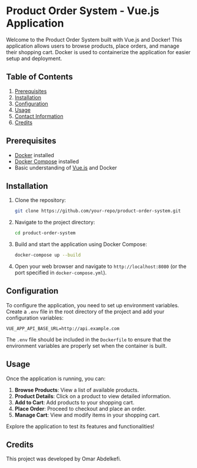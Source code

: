
# Product Order System - Vue.js Application

Welcome to the Product Order System built with Vue.js and Docker! This application allows users to browse products, place orders, and manage their shopping cart. Docker is used to containerize the application for easier setup and deployment.

## Table of Contents

1. [Prerequisites](#prerequisites)
2. [Installation](#installation)
3. [Configuration](#configuration)
4. [Usage](#usage)
5. [Contact Information](#contact-information)
6. [Credits](#credits)

## Prerequisites

- [Docker](https://docs.docker.com/get-docker/) installed
- [Docker Compose](https://docs.docker.com/compose/install/) installed
- Basic understanding of [Vue.js](https://vuejs.org/) and Docker

## Installation

1. Clone the repository:
   ```bash
   git clone https://github.com/your-repo/product-order-system.git
   ```

2. Navigate to the project directory:
   ```bash
   cd product-order-system
   ```

3. Build and start the application using Docker Compose:
   ```bash
   docker-compose up --build
   ```

4. Open your web browser and navigate to `http://localhost:8080` (or the port specified in `docker-compose.yml`).

## Configuration

To configure the application, you need to set up environment variables. Create a `.env` file in the root directory of the project and add your configuration variables:

```env
VUE_APP_API_BASE_URL=http://api.example.com
```

The `.env` file should be included in the `Dockerfile` to ensure that the environment variables are properly set when the container is built.


## Usage

Once the application is running, you can:

1. **Browse Products**: View a list of available products.
2. **Product Details**: Click on a product to view detailed information.
3. **Add to Cart**: Add products to your shopping cart.
4. **Place Order**: Proceed to checkout and place an order.
5. **Manage Cart**: View and modify items in your shopping cart.

Explore the application to test its features and functionalities!

## Credits

This project was developed by Omar Abdelkefi.

